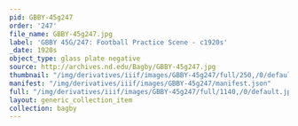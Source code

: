 ```yaml
---
pid: GBBY-45g247
order: '247'
file_name: GBBY-45g247.jpg
label: 'GBBY 45G/247: Football Practice Scene - c1920s'
_date: 1920s
object_type: glass plate negative
source: http://archives.nd.edu/Bagby/GBBY-45g247.jpg
thumbnail: "/img/derivatives/iiif/images/GBBY-45g247/full/250,/0/default.jpg"
manifest: "/img/derivatives/iiif/images/GBBY-45g247/manifest.json"
full: "/img/derivatives/iiif/images/GBBY-45g247/full/1140,/0/default.jpg"
layout: generic_collection_item
collection: bagby
---
```

